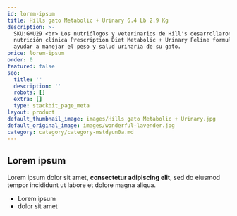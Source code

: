 ```yaml
---
id: lorem-ipsum
title: Hills gato Metabolic + Urinary 6.4 Lb 2.9 Kg
description: >-
  SKU:GMU29 <br> Los nutriólogos y veterinarios de Hill's desarrollaron la
  nutrición clínica Prescription Diet Metabolic + Urinary Feline formulada para
  ayudar a manejar el peso y salud urinaria de su gato.
price: lorem-ipsum
order: 0
featured: false
seo:
  title: ''
  description: ''
  robots: []
  extra: []
  type: stackbit_page_meta
layout: product
default_thumbnail_image: images/Hills gato Metabolic + Urinary.jpg
default_original_image: images/wonderful-lavender.jpg
category: category/category-mstdyun0a.md
---
```

## Lorem ipsum

Lorem ipsum dolor sit amet, **consectetur adipiscing elit**, sed do eiusmod tempor incididunt ut labore et dolore magna aliqua.

- Lorem ipsum
- dolor sit amet